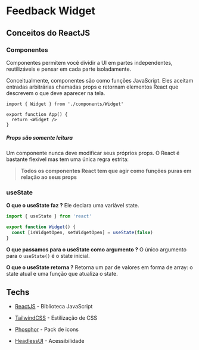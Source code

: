 # Feedback Widget

## Conceitos do ReactJS

### Componentes

Componentes permitem você dividir a UI em partes independentes, reutilizáveis e pensar em cada parte isoladamente.

Conceitualmente, componentes são como funções JavaScript. Eles aceitam entradas arbitrárias chamadas props e retornam elementos React que descrevem o que deve aparecer na tela.

```tsx
import { Widget } from './components/Widget'

export function App() {
  return <Widget />
}
```

##### Props são somente leitura

Um componente nunca deve modificar seus próprios props. O React é bastante flexível mas tem uma única regra estrita:

> **Todos os componentes React tem que agir como funções puras em relação ao seus props**

### useState

**O que o useState faz ?** Ele declara uma variável state.

```ts
import { useState } from 'react'

export function Widget() {
  const [isWidgetOpen, setWidgetOpen] = useState(false)
}
```

**O que passamos para o useState como argumento ?** O único argumento para o `useState()` é o state inicial.

**O que o useState retorna ?** Retorna um par de valores em forma de array: o state atual e uma função que atualiza o state.

## Techs

- [ReactJS](https://pt-br.reactjs.org/) - Biblioteca JavaScript

- [TailwindCSS](https://tailwindcss.com/) - Estilização de CSS

- [Phosphor](https://phosphoricons.com/) - Pack de icons

- [HeadlessUI](https://headlessui.dev/) - Acessibilidade
